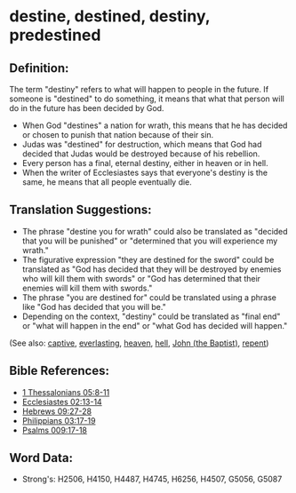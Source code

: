 # destine, destined, destiny, predestined #

## Definition: ##

The term "destiny" refers to what will happen to people in the future. If someone is "destined" to do something, it means that what that person will do in the future has been decided by God.

* When God "destines" a nation for wrath, this means that he has decided or chosen to punish that nation because of their sin.
* Judas was "destined" for destruction, which means that God had decided that Judas would be destroyed because of his rebellion.
* Every person has a final, eternal destiny, either in heaven or in hell.
* When the writer of Ecclesiastes says that everyone's destiny is the same, he means that all people eventually die.

## Translation Suggestions: ##

* The phrase "destine you for wrath" could also be translated as "decided that you will be punished" or "determined that you will experience my wrath."
* The figurative expression "they are destined for the sword" could be translated as "God has decided that they will be destroyed by enemies who will kill them with swords" or "God has determined that their enemies will kill them with swords."
* The phrase "you are destined for" could be translated using a phrase like "God has decided that you will be."
* Depending on the context, "destiny" could be translated as "final end" or "what will happen in the end" or "what God has decided will happen."

(See also: [captive](../other/captive.md), [everlasting](../kt/eternity.md), [heaven](../kt/heaven.md), [hell](../kt/hell.md), [John (the Baptist)](../names/johnthebaptist.md), [repent](../kt/repent.md))

## Bible References: ##

* [1 Thessalonians 05:8-11](rc://en/tn/help/1th/05/08)
* [Ecclesiastes 02:13-14](rc://en/tn/help/ecc/02/13)
* [Hebrews 09:27-28](rc://en/tn/help/heb/09/27)
* [Philippians 03:17-19](rc://en/tn/help/php/03/17)
* [Psalms 009:17-18](rc://en/tn/help/psa/009/017)

## Word Data: ##

* Strong's: H2506, H4150, H4487, H4745, H6256, H4507, G5056, G5087
